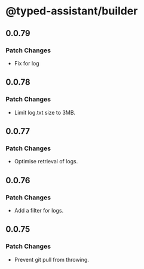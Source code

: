 # @typed-assistant/builder

## 0.0.79

### Patch Changes

- Fix for log

## 0.0.78

### Patch Changes

- Limit log.txt size to 3MB.

## 0.0.77

### Patch Changes

- Optimise retrieval of logs.

## 0.0.76

### Patch Changes

- Add a filter for logs.

## 0.0.75

### Patch Changes

- Prevent git pull from throwing.
